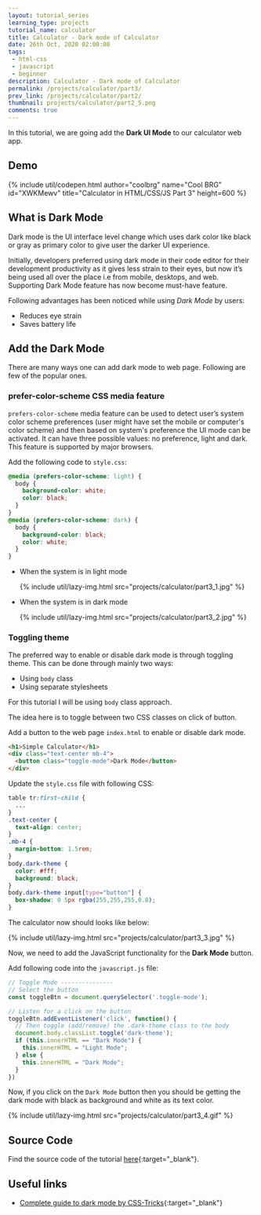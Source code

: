 ```yaml
---
layout: tutorial_series
learning_type: projects
tutorial_name: calculator
title: Calculator - Dark mode of Calculator
date: 26th Oct, 2020 02:00:00
tags:
 - html-css
 - javascript
 - beginner
description: Calculator - Dark mode of Calculator
permalink: /projects/calculator/part3/
prev_link: /projects/calculator/part2/
thumbnail: projects/calculator/part2_5.png
comments: true
---
```


In this tutorial, we are going add the __Dark UI Mode__ to our calculator web app.

## Demo

{% include util/codepen.html
    author="coolbrg"
    name="Cool BRG"
    id="XWKMewv"
    title="Calculator in HTML/CSS/JS Part 3"
    height=600
%}

## What is Dark Mode

Dark mode is the UI interface level change which uses dark color like black or gray as primary
color to give user the darker UI experience.

Initially, developers preferred using dark mode in their code editor for their development productivity as it gives less strain to their eyes, but now it’s being used all over the place i.e from mobile, desktops, and web. Supporting Dark Mode feature has now become must-have feature.

Following advantages has been noticed while using _Dark Mode_ by users:

- Reduces eye strain
- Saves battery life

## Add the Dark Mode

There are many ways one can add dark mode to web page. Following are few of the popular ones.

### prefer-color-scheme CSS media feature

`prefers-color-scheme` media feature can be used to detect user’s system color scheme preferences (user might have set the mobile or computer's color scheme) and then based on system's preference the UI mode can be activated. It can have three possible values: no preference, light and dark. This feature is supported by major browsers.

Add the following code to `style.css`:

```css
@media (prefers-color-scheme: light) {
  body {
    background-color: white;
    color: black;
  }
}
@media (prefers-color-scheme: dark) {
  body {
    background-color: black;
    color: white;
  }
}
```

- When the system is in light mode

  {% include util/lazy-img.html src="projects/calculator/part3_1.jpg" %}

- When the system is in dark mode

  {% include util/lazy-img.html src="projects/calculator/part3_2.jpg" %}

### Toggling theme

The preferred way to enable or disable dark mode is through toggling theme.
This can be done through mainly two ways:

- Using `body` class
- Using separate stylesheets

For this tutorial I will be using `body` class approach.

The idea here is to toggle between two CSS classes on click of button.

Add a button to the web page `index.html` to enable or disable dark mode.

```html
<h1>Simple Calculator</h1>
<div class="text-center mb-4">
  <button class="toggle-mode">Dark Mode</button>
</div>
```

Update the `style.css` file with following CSS:

```css
table tr:first-child {
  ...
}
.text-center {
  text-align: center;
}
.mb-4 {
  margin-bottom: 1.5rem;
}
body.dark-theme {
  color: #fff;
  background: black;
}
body.dark-theme input[type="button"] {
  box-shadow: 0 5px rgba(255,255,255,0.8);
}
```

The calculator now should looks like below:

{% include util/lazy-img.html src="projects/calculator/part3_3.jpg" %}

Now, we need to add the JavaScript functionality for the __Dark Mode__ button.

Add following code into the `javascript.js` file:

```javascript
// Toggle Mode ---------------
// Select the button
const toggleBtn = document.querySelector('.toggle-mode');

// Listen for a click on the button
toggleBtn.addEventListener('click', function() {
  // Then toggle (add/remove) the .dark-theme class to the body
  document.body.classList.toggle('dark-theme');
  if (this.innerHTML == "Dark Mode") {
    this.innerHTML = "Light Mode";
  } else {
    this.innerHTML = "Dark Mode";
  }
})
```

Now, if you click on the `Dark Mode` button then you should be getting the dark mode with black as background
and white as its text color.

{% include util/lazy-img.html src="projects/calculator/part3_4.gif" %}

## Source Code

Find the source code of the tutorial [here](https://github.com/dhanusir/dhanu_codesnippets/tree/master/html_css_js/simple_calculator_part3){:target="_blank"}.

## Useful links

- [Complete guide to dark mode by CSS-Tricks](https://css-tricks.com/a-complete-guide-to-dark-mode-on-the-web/){:target="_blank"}
